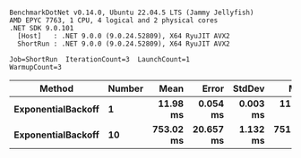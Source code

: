 ```

BenchmarkDotNet v0.14.0, Ubuntu 22.04.5 LTS (Jammy Jellyfish)
AMD EPYC 7763, 1 CPU, 4 logical and 2 physical cores
.NET SDK 9.0.101
  [Host]   : .NET 9.0.0 (9.0.24.52809), X64 RyuJIT AVX2
  ShortRun : .NET 9.0.0 (9.0.24.52809), X64 RyuJIT AVX2

Job=ShortRun  IterationCount=3  LaunchCount=1  
WarmupCount=3  

```
| Method             | Number | Mean      | Error     | StdDev   | Min       | Max       | Allocated |
|------------------- |------- |----------:|----------:|---------:|----------:|----------:|----------:|
| **ExponentialBackoff** | **1**      |  **11.98 ms** |  **0.054 ms** | **0.003 ms** |  **11.98 ms** |  **11.98 ms** |     **520 B** |
| **ExponentialBackoff** | **10**     | **753.02 ms** | **20.657 ms** | **1.132 ms** | **751.71 ms** | **753.70 ms** |    **4120 B** |
